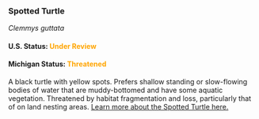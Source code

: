 <h3>Spotted Turtle</h3>
<i>Clemmys guttata</i>
<h4>U.S. Status: <span style="color:orange;">Under Review</span></h4>
<h4>Michigan Status: <span style="color:orange;">Threatened</span></h4>
<p>
A black turtle with yellow spots. Prefers shallow standing or slow-flowing bodies of water that are muddy-bottomed and have some aquatic vegetation. Threatened by habitat fragmentation and loss, particularly that of on land nesting areas. <a href="https://mnfi.anr.msu.edu/species/description/11488/Spotted-turtle">Learn more about the Spotted Turtle here.</a>
</p>